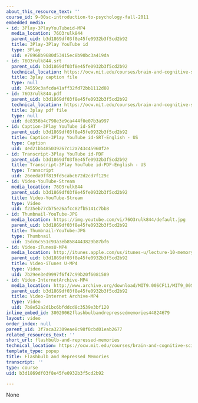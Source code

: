 ```yaml
---
about_this_resource_text: ''
course_id: 9-00sc-introduction-to-psychology-fall-2011
embedded_media:
- id: 3Play-3PlayYouTubeid-MP4
  media_location: 76O3rulk844
  parent_uid: b3d1869df03f8e45fe0932b3f5cd2b92
  title: 3Play-3Play YouTube id
  type: 3Play
  uid: e78968b9680d53415ec8b90bc3a419da
- id: 76O3rulk844.srt
  parent_uid: b3d1869df03f8e45fe0932b3f5cd2b92
  technical_location: https://ocw.mit.edu/courses/brain-and-cognitive-sciences/9-00sc-introduction-to-psychology-fall-2011/memory-i/flashbulb-and-repressed-memories/76O3rulk844.srt
  title: 3play caption file
  type: null
  uid: 74559c3afcda41aff32fd72bb1112d08
- id: 76O3rulk844.pdf
  parent_uid: b3d1869df03f8e45fe0932b3f5cd2b92
  technical_location: https://ocw.mit.edu/courses/brain-and-cognitive-sciences/9-00sc-introduction-to-psychology-fall-2011/memory-i/flashbulb-and-repressed-memories/76O3rulk844.pdf
  title: 3play pdf file
  type: null
  uid: de8356b4c798e3e9ca444f0e07b3a997
- id: Caption-3Play YouTube id-SRT
  parent_uid: b3d1869df03f8e45fe0932b3f5cd2b92
  title: Caption-3Play YouTube id-SRT-English - US
  type: Caption
  uid: 4ed21bb485039267c12a743c45960f2e
- id: Transcript-3Play YouTube id-PDF
  parent_uid: b3d1869df03f8e45fe0932b3f5cd2b92
  title: Transcript-3Play YouTube id-PDF-English - US
  type: Transcript
  uid: 26eeda9ff819fd5cabc672d2cd7f129c
- id: Video-YouTube-Stream
  media_location: 76O3rulk844
  parent_uid: b3d1869df03f8e45fe0932b3f5cd2b92
  title: Video-YouTube-Stream
  type: Video
  uid: f235eb77cb75e26afcc82fb5141c7bb8
- id: Thumbnail-YouTube-JPG
  media_location: https://img.youtube.com/vi/76O3rulk844/default.jpg
  parent_uid: b3d1869df03f8e45fe0932b3f5cd2b92
  title: Thumbnail-YouTube-JPG
  type: Thumbnail
  uid: 15dc6c551c93a3eb8584443829b87bf6
- id: Video-iTunesU-MP4
  media_location: http://itunes.apple.com/us/itunes-u/lecture-10-memory-i/id501335817?i=111273995
  parent_uid: b3d1869df03f8e45fe0932b3f5cd2b92
  title: Video-iTunes U-MP4
  type: Video
  uid: 7b29ee3ed9997f6f47c99b20f6081589
- id: Video-InternetArchive-MP4
  media_location: http://www.archive.org/download/MIT9.00SCF11/MIT9_00SCF11_lec10_300k.mp4
  parent_uid: b3d1869df03f8e45fe0932b3f5cd2b92
  title: Video-Internet Archive-MP4
  type: Video
  uid: 7b8e52a2d1bc6bfddcd8c3539e3bf120
inline_embed_id: 30020062flashbulbandrepressedmemories44824679
layout: video
order_index: null
parent_uid: 3f7aca32309eae8c98f0cbd01eab2677
related_resources_text: ''
short_url: flashbulb-and-repressed-memories
technical_location: https://ocw.mit.edu/courses/brain-and-cognitive-sciences/9-00sc-introduction-to-psychology-fall-2011/memory-i/flashbulb-and-repressed-memories
template_type: popup
title: Flashbulb and Repressed Memories
transcript: ''
type: course
uid: b3d1869df03f8e45fe0932b3f5cd2b92

---
```

None